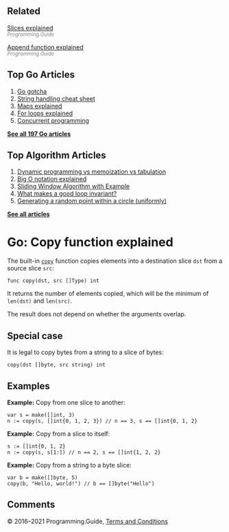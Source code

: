 



## Related

[Slices explained](slices-explained.html)  
<span style="color: grey; font-style: italic; font-size: smaller">Programming.Guide</span>

[Append function explained](append-explained.html)  
<span style="color: grey; font-style: italic; font-size: smaller">Programming.Guide</span>

## Top Go Articles

1.  [Go gotcha](go-gotcha.html)
2.  [String handling cheat sheet](string-functions-reference-cheat-sheet.html)
3.  [Maps explained](maps-explained.html)
4.  [For loops explained](for-loop.html)
5.  [Concurrent programming](go-concurrency-tutorial.html)

[**See all 197 Go articles**](index.html)



## Top Algorithm Articles

1.  [Dynamic programming vs memoization vs tabulation](../dynamic-programming-vs-memoization-vs-tabulation.html)
2.  [Big O notation explained](../big-o-notation-explained.html)
3.  [Sliding Window Algorithm with Example](../sliding-window-example.html)
4.  [What makes a good loop invariant?](../what-makes-a-good-loop-invariant.html)
5.  [Generating a random point within a circle (uniformly)](../random-point-within-circle.html)

[**See all articles**](../index.html)

# Go: Copy function explained

The built-in [`copy`](https://golang.org/ref/spec#Appending_and_copying_slices) function copies elements into a destination slice `dst` from a source slice `src`:

    func copy(dst, src []Type) int

It returns the number of elements copied, which will be the minimum of `len(dst)` and `len(src)`.

The result does not depend on whether the arguments overlap.

## Special case

It is legal to copy bytes from a string to a slice of bytes:

    copy(dst []byte, src string) int

## Examples

**Example:** Copy from one slice to another:

    var s = make([]int, 3)
    n := copy(s, []int{0, 1, 2, 3}) // n == 3, s == []int{0, 1, 2}

**Example:** Copy from a slice to itself:

    s := []int{0, 1, 2}
    n := copy(s, s[1:]) // n == 2, s == []int{1, 2, 2}

**Example:** Copy from a string to a byte slice:

    var b = make([]byte, 5)
    copy(b, "Hello, world!") // b == []byte("Hello")

## Comments



© 2016–2021 Programming.Guide, [Terms and Conditions](../terms-and-conditions.html)
